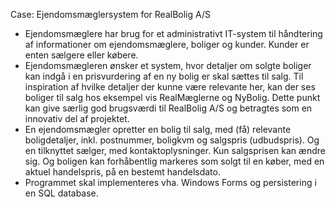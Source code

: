 Case: Ejendomsmæglersystem for RealBolig A/S

- Ejendomsmæglere har brug for et administrativt IT-system til håndtering af informationer om ejendomsmæglere, boliger og kunder. Kunder er enten sælgere eller købere.
- Ejendomsmægleren ønsker et system, hvor detaljer om solgte boliger kan indgå i en prisvurdering af en ny bolig er skal sættes til salg. Til inspiration af hvilke detaljer der kunne være relevante her, kan der ses boliger til salg hos eksempel vis RealMæglerne og NyBolig. Dette punkt kan give særlig god brugsværdi til RealBolig A/S og betragtes som en innovativ del af projektet.
- En ejendomsmægler opretter en bolig til salg, med (få) relevante boligdetaljer, inkl. postnummer, boligkvm og salgspris (udbudspris). Og en tilknyttet sælger, med kontaktoplysninger. Kun salgsprisen kan ændre sig. Og boligen kan forhåbentlig markeres som solgt til en køber, med en aktuel handelspris, på en bestemt handelsdato.
- Programmet skal implementeres vha. Windows Forms og persistering i en SQL database.
